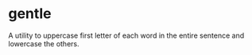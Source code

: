 # gentle
A utility to uppercase first letter of each word in the entire sentence and lowercase the others.
